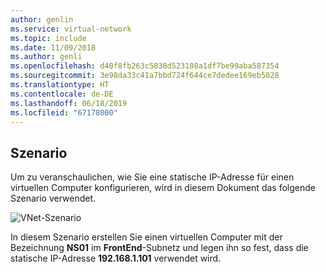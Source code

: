 ```yaml
---
author: genlin
ms.service: virtual-network
ms.topic: include
ms.date: 11/09/2018
ms.author: genli
ms.openlocfilehash: d40f8fb263c5838d523108a1df7be99aba587354
ms.sourcegitcommit: 3e98da33c41a7bbd724f644ce7dedee169eb5028
ms.translationtype: HT
ms.contentlocale: de-DE
ms.lasthandoff: 06/18/2019
ms.locfileid: "67178000"
---
```

## <a name="scenario"></a>Szenario
Um zu veranschaulichen, wie Sie eine statische IP-Adresse für einen virtuellen Computer konfigurieren, wird in diesem Dokument das folgende Szenario verwendet.

![VNet-Szenario](./media/virtual-networks-static-ip-scenario-include/static-ip-scenario.png)

In diesem Szenario erstellen Sie einen virtuellen Computer mit der Bezeichnung **NS01** im **FrontEnd**-Subnetz und legen ihn so fest, dass die statische IP-Adresse **192.168.1.101** verwendet wird.

